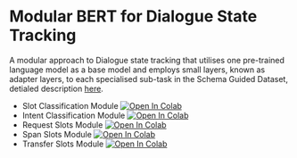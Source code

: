 # Modular BERT for Dialogue State Tracking

A modular approach to Dialogue state tracking that utilises one pre-trained language model as a base model and employs small layers, known as adapter layers, to each specialised sub-task in the Schema Guided Dataset, detialed description [here](Modular_BERT_description.pdf).

- Slot Classification Module [![Open In Colab](https://colab.research.google.com/assets/colab-badge.svg)](https://colab.research.google.com/github/osmanio2/modular-bert-dst/blob/main/slot_classification_training.ipynb)
- Intent Classification Module [![Open In Colab](https://colab.research.google.com/assets/colab-badge.svg)](https://colab.research.google.com/github/osmanio2/modular-bert-dst/blob/main/intent_classification_training.ipynb)
- Request Slots Module [![Open In Colab](https://colab.research.google.com/assets/colab-badge.svg)](https://colab.research.google.com/github/osmanio2/modular-bert-dst/blob/main/request_slot_training.ipynb)
- Span Slots Module [![Open In Colab](https://colab.research.google.com/assets/colab-badge.svg)](https://colab.research.google.com/github/osmanio2/modular-bert-dst/blob/main/span_slots_training.ipynb)
- Transfer Slots Module [![Open In Colab](https://colab.research.google.com/assets/colab-badge.svg)](https://colab.research.google.com/github/osmanio2/modular-bert-dst/blob/main/transfer_slots_training.ipynb)
